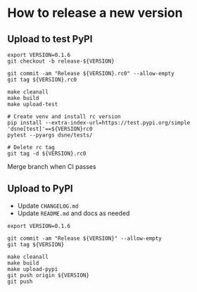 # How to release a new version

## Upload to test PyPI

```
export VERSION=0.1.6
git checkout -b release-${VERSION}

git commit -am "Release ${VERSION}.rc0" --allow-empty
git tag ${VERSION}.rc0

make cleanall
make build
make upload-test

# Create venv and install rc version
pip install --extra-index-url=https://test.pypi.org/simple 'dsne[test]'==${VERSION}rc0
pytest --pyargs dsne/tests/

# Delete rc tag
git tag -d ${VERSION}.rc0
```

Merge branch when CI passes

## Upload to PyPI

- Update `CHANGELOG.md`
- Update `README.md` and docs as needed

```
export VERSION=0.1.6

git commit -am "Release ${VERSION}" --allow-empty
git tag ${VERSION}

make cleanall
make build
make upload-pypi
git push origin ${VERSION}
git push
```
